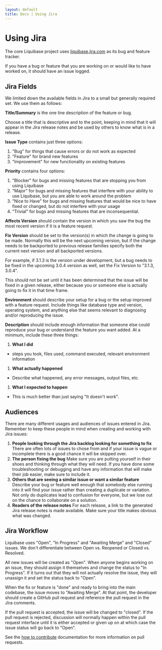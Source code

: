 ```yaml
---
layout: default
title: Docs | Using Jira 
---
```


# Using Jira

The core Liquibase project uses [liquibase.jira.com](http://liquibase.jira.com/browse/CORE) as its bug and feature tracker.

If you have a bug or feature that you are working on or would like to have worked on, it should have an issue logged.

## Jira Fields

We limited down the available fields in Jira to a small but generally required set. We use them as follows:

**Title/Summary** is the one line description of the feature or bug.

Choose a title that is descriptive and to the point, keeping in mind that it will appear in the Jira release notes and be used by others to know what is in a release.

**Issue Type** contains just three options:
1. "Bug" for things that cause errors or do not work as expected
1. "Feature" for brand new features
1. "Improvement" for new functionality on existing features

**Priority** contains four options:
1. "Blocker" for bugs and missing features that are stopping you from using Liquibase
1. "Major" for bugs and missing features that interfere with your ability to use Liquibase, but you are able to work around the problem
1. "Nice to Have" for bugs and missing features that would be nice to have fixed or changed, but do not interfere with your usage
1. "Trivial" for bugs and missing features that are inconsequential.

**Affects Version** should contain the version in which you saw the bug the most recent version if it is a feature request.

**Fix Version** should be set to the version(s) in which the change is going to be made.
Normally this will be the next upcoming version, but if the change needs to be backported to previous release families specify both the current next version and all backported versions.

For example, if 3.1.3 is the version under development, but a bug needs to be fixed in the upcoming 3.0.4 version as well, set the Fix Version to "3.1.3, 3.0.4".

This should not be set until it has been determined that the issue will be fixed in a given release, either because you or someone else is actually going to fix it in that time frame.

**Environment** should describe your setup for a bug or the setup improved with a feature request. Include things like database type and version, operating system, and anything else that seems relevant to diagnosing and/or reproducing the issue.

**Description** should include enough information that someone else could reproduce your bug or understand the feature you want added. At a minimum, include these three things:
1. **What I did** 
  - steps you took, files used, command executed, relevant environment information
1. **What actually happened**
  - Describe what happened, any error messages, output files, etc.
1. **What I expected to happen**
  - This is much better than just saying "It doesn't work". 

## Audiences ##

There are many different usages and audiences of issues entered in Jira. Remember to keep these people in mind when creating and working with Jira issues:

1. **People looking through the Jira backlog looking for something to fix** There are often lots of issues to chose from and if your issue is vague or incomplete 
   there is a good chance it will be skipped over.
1. **The person fixing the bug** Make sure you are putting yourself in their shoes and thinking through what they will need. If you have done some troubleshooting or 
   debugging and have any information that will make their job easier, make sure to include it.
1. **Others that are seeing a similar issue or want a similar feature** Describe your bug or feature well enough that somebody else running into it will find your 
   issue rather than creating a duplicate or variation. Not only do duplicates lead to confusion for everyone, but we lose out on the chance to collaborate on a solution.
1. **Readers of the release notes** For each release, a link to the generated Jira release notes is made available. Make sure your title makes obvious what was changed.

## Jira Workflow ##

Liquibase uses "Open", "In Progress" and "Awaiting Merge" and "Closed" issues. We don't differentiate between Open vs. Reopened or Closed vs. Resolved.

All new issues will be created as "Open". When anyone begins working on an issue, they should assign it themselves and change the status to "In Progress". If it turns 
out that they will not actually resolve the issue, they will unassign it and set the status back to "Open".

When the fix or feature is "done" and ready to bring into the main codebase, the issue moves to "Awaiting Merge". At that point, the developer should create a GitHub pull 
request and reference the pull request in the Jira comments.

If the pull request is accepted, the issue will be changed to "closed". If the pull request is rejected, discussion will normally happen within the pull request interface 
until it is either accepted or given up on at which case the issue status will go back to "Open".

See the [how to contribute](contribute.html) documentation for more information on pull requests.



